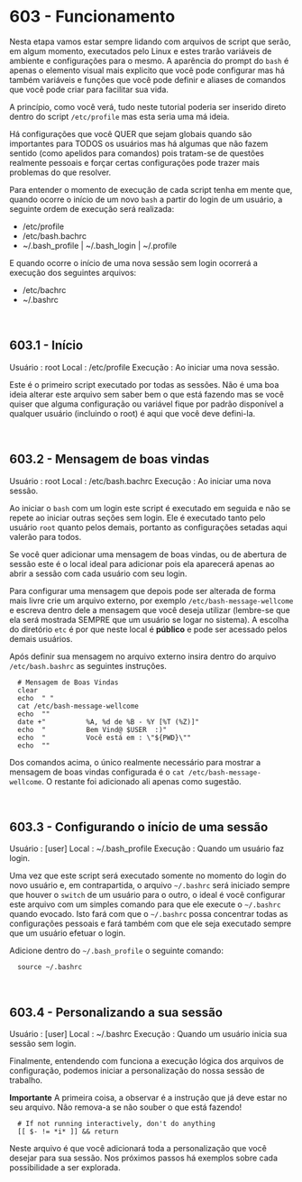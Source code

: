 ﻿# 603 - Funcionamento

Nesta etapa vamos estar sempre lidando com arquivos de script que serão, em algum momento, 
executados pelo Linux e estes trarão variáveis de ambiente e configurações para o mesmo.
A aparência do prompt do ``bash`` é apenas o elemento visual mais explicito que você pode 
configurar mas há também variáveis e funções que você pode definir e aliases de comandos que 
você pode criar para facilitar sua vida.

A princípio, como você verá, tudo neste tutorial poderia ser inserido direto dentro do script 
``/etc/profile`` mas esta seria uma má ideia.

Há configurações que você QUER que sejam globais quando são importantes para TODOS os usuários
mas há algumas que não fazem sentido (como apelidos para comandos) pois tratam-se de questões
realmente pessoais e forçar certas configurações pode trazer mais problemas do que resolver.

Para entender o momento de execução de cada script tenha em mente que, quando ocorre o início
de um novo ``bash`` a partir do login de um usuário, a seguinte ordem de execução será realizada:
- /etc/profile
- /etc/bash.bachrc
- ~/.bash_profile | ~/.bash_login | ~/.profile

E quando ocorre o início de uma nova sessão sem login ocorrerá a execução dos seguintes arquivos:
- /etc/bachrc
- ~/.bashrc



&nbsp;

## 603.1 - Início

Usuário   : root
Local     : /etc/profile
Execução  : Ao iniciar uma nova sessão.


Este é o primeiro script executado por todas as sessões.
Não é uma boa ideia alterar este arquivo sem saber bem o que está fazendo mas se você quiser que 
alguma configuração ou variável fique por padrão disponível a qualquer usuário (incluindo o root)
é aqui que você deve defini-la.



&nbsp;

## 603.2 - Mensagem de boas vindas

Usuário		: root
Local     : /etc/bash.bachrc
Execução  : Ao iniciar uma nova sessão.


Ao iniciar o ``bash`` com um login este script é executado em seguida e não se repete ao iniciar 
outras seções sem login. Ele é executado tanto pelo usuário ``root`` quanto pelos demais, 
portanto as configurações setadas aqui valerão para todos.

Se você quer adicionar uma mensagem de boas vindas, ou de abertura de sessão este é o local ideal 
para adicionar pois ela aparecerá apenas ao abrir a sessão com cada usuário com seu login.

Para configurar uma mensagem que depois pode ser alterada de forma mais livre crie um arquivo 
externo, por exemplo ``/etc/bash-message-wellcome`` e escreva dentro dele a mensagem que você deseja
utilizar (lembre-se que ela será mostrada SEMPRE que um usuário se logar no sistema).
A escolha do diretório ``etc`` é por que neste local é **público** e pode ser acessado pelos demais
usuários.

Após definir sua mensagem no arquivo externo insira dentro do arquivo ``/etc/bash.bashrc`` as 
seguintes instruções.

``` /etc/bash.bashrc
  # Mensagem de Boas Vindas
  clear
  echo  " "
  cat /etc/bash-message-wellcome
  echo  ""
  date +"          %A, %d de %B - %Y [%T (%Z)]"
  echo  "          Bem Vind@ $USER  :)"
  echo  "          Você está em : \"${PWD}\""
  echo  ""
```

Dos comandos acima, o único realmente necessário para mostrar a mensagem de boas vindas configurada
é o ``cat /etc/bash-message-wellcome``. O restante foi adicionado ali apenas como sugestão.



&nbsp;

## 603.3 - Configurando o início de uma sessão 

Usuário   : [user]
Local     : ~/.bash_profile
Execução  : Quando um usuário faz login.


Uma vez que este script será executado somente no momento do login do novo usuário e, em 
contrapartida, o arquivo ``~/.bashrc`` será iniciado sempre que houver o ``switch`` de um usuário
para o outro, o ideal é você configurar este arquivo com um simples comando para que ele execute
o ``~/.bashrc`` quando evocado.
Isto fará com que o ``~/.bashrc`` possa concentrar todas as configurações pessoais e fará também 
com que ele seja executado sempre que um usuário efetuar o login.

Adicione dentro do ``~/.bash_profile`` o seguinte comando:

``` .bash_profile
  source ~/.bashrc
```



&nbsp;

## 603.4 - Personalizando a sua sessão

Usuário   : [user]
Local     : ~/.bashrc
Execução  : Quando um usuário inicia sua sessão sem login.


Finalmente, entendendo com funciona a execução lógica dos arquivos de configuração, podemos iniciar
a personalização do nossa sessão de trabalho.


**Importante**
A primeira coisa, a observar é a instrução que já deve estar no seu arquivo.
Não remova-a se não souber o que está fazendo!

``` .bashrc
  # If not running interactively, don't do anything
  [[ $- != *i* ]] && return
```

Neste arquivo é que você adicionará toda a personalização que você desejar para sua sessão.
Nos próximos passos há exemplos sobre cada possibilidade a ser explorada.
